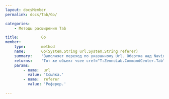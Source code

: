 ```yaml
---
layout: docsMember
permalink: docs/Tab/Go/

categories:
    - Методы расширения Tab

title:          Go
member:
    type:       method
    name:       Go(System.String url,System.String referer)
    summary:    'Выполняет переход по указанному Url. Обертка над Navigate.'
    returns:    'Тот же объект <see cref="T:ZennoLab.CommandCenter.Tab" />для Fluent Interface'
    params:
        - name:  url
          value: 'Ссылка.'
        - name:  referer
          value: 'Реферер.'

---
```


